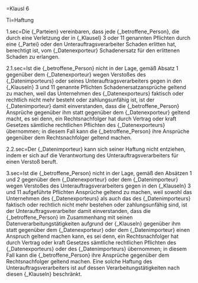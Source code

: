 =Klausl 6

Ti=Haftung

1.sec=Die {_Parteien} vereinbaren, dass jede {_betroffene_Person}, die durch eine Verletzung der in {_Klausel} 3 oder 11 genannten Pflichten durch eine {_Partei} oder den Unterauftragsverarbeiter Schaden erlitten hat, berechtigt ist, vom {_Datenexporteur} Schadenersatz für den erlittenen Schaden zu erlangen.

2.1.sec=Ist die {_betroffene_Person} nicht in der Lage, gemäß Absatz 1 gegenüber dem {_Datenexporteur} wegen Verstoßes des {_Datenimporteurs} oder seines Unterauftragsverarbeiters gegen in den {_Klauseln} 3 und 11 genannte Pflichten Schadenersatzansprüche geltend zu machen, weil das Unternehmen des {_Datenexporteurs} faktisch oder rechtlich nicht mehr besteht oder zahlungsunfähig ist, ist der {_Datenimporteur} damit einverstanden, dass die {_betroffene_Person} Ansprüche gegenüber ihm statt gegenüber dem {_Datenexporteur} geltend macht, es sei denn, ein Rechtsnachfolger hat durch Vertrag oder kraft Gesetzes sämtliche rechtlichen Pflichten des {_Datenexporteurs} übernommen; in diesem Fall kann die {_betroffene_Person} ihre Ansprüche gegenüber dem Rechtsnachfolger geltend machen.

2.2.sec=Der {_Datenimporteur} kann sich seiner Haftung nicht entziehen, indem er sich auf die Verantwortung des Unterauftragsverarbeiters für einen Verstoß beruft.

3.sec=Ist die {_betroffene_Person} nicht in der Lage, gemäß den Absätzen 1 und 2 gegenüber dem {_Datenexporteur} oder dem {_Datenimporteur} wegen Verstoßes des Unterauftragsverarbeiters gegen in den {_Klauseln} 3 und 11 aufgeführte Pflichten Ansprüche geltend zu machen, weil sowohl das Unternehmen des {_Datenexporteurs} als auch das des {_Datenimporteurs} faktisch oder rechtlich nicht mehr bestehen oder zahlungsunfähig sind, ist der Unterauftragsverarbeiter damit einverstanden, dass die {_betroffene_Person} im Zusammenhang mit seinen Datenverarbeitungstätigkeiten aufgrund der {_Klauseln} gegenüber ihm statt gegenüber dem {_Datenexporteur} oder dem {_Datenimporteur} einen Anspruch geltend machen kann, es sei denn, ein Rechtsnachfolger hat durch Vertrag oder kraft Gesetzes sämtliche rechtlichen Pflichten des {_Datenexporteurs} oder des {_Datenimporteurs} übernommen; in diesem Fall kann die {_betroffene_Person} ihre Ansprüche gegenüber dem Rechtsnachfolger geltend machen. Eine solche Haftung des Unterauftragsverarbeiters ist auf dessen Verarbeitungstätigkeiten nach diesen {_Klauseln} beschränkt.

